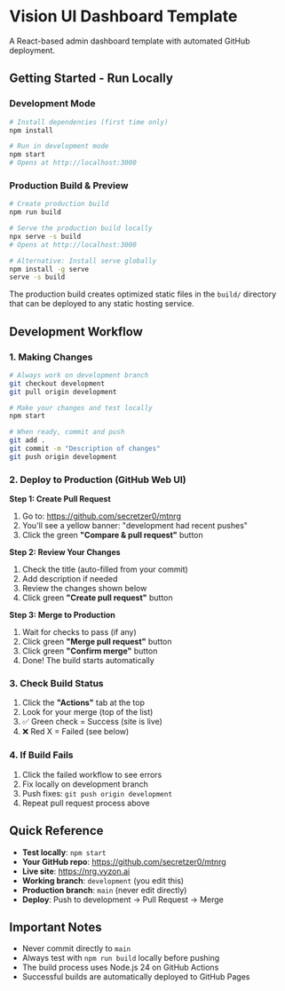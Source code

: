 # Vision UI Dashboard Template

A React-based admin dashboard template with automated GitHub deployment.

## Getting Started - Run Locally

### Development Mode
```bash
# Install dependencies (first time only)
npm install

# Run in development mode
npm start
# Opens at http://localhost:3000
```

### Production Build & Preview
```bash
# Create production build
npm run build

# Serve the production build locally
npx serve -s build
# Opens at http://localhost:3000

# Alternative: Install serve globally
npm install -g serve
serve -s build
```

The production build creates optimized static files in the `build/` directory that can be deployed to any static hosting service.

## Development Workflow

### 1. Making Changes

```bash
# Always work on development branch
git checkout development
git pull origin development

# Make your changes and test locally
npm start

# When ready, commit and push
git add .
git commit -m "Description of changes"
git push origin development
```

### 2. Deploy to Production (GitHub Web UI)

**Step 1: Create Pull Request**
1. Go to: https://github.com/secretzer0/mtnrg
2. You'll see a yellow banner: "development had recent pushes"
3. Click the green **"Compare & pull request"** button

**Step 2: Review Your Changes**
1. Check the title (auto-filled from your commit)
2. Add description if needed
3. Review the changes shown below
4. Click green **"Create pull request"** button

**Step 3: Merge to Production**
1. Wait for checks to pass (if any)
2. Click green **"Merge pull request"** button
3. Click green **"Confirm merge"** button
4. Done! The build starts automatically

### 3. Check Build Status

1. Click the **"Actions"** tab at the top
2. Look for your merge (top of the list)
3. ✅ Green check = Success (site is live)
4. ❌ Red X = Failed (see below)

### 4. If Build Fails

1. Click the failed workflow to see errors
2. Fix locally on development branch
3. Push fixes: `git push origin development`
4. Repeat pull request process above

## Quick Reference

- **Test locally**: `npm start`
- **Your GitHub repo**: https://github.com/secretzer0/mtnrg
- **Live site**: https://nrg.vyzon.ai
- **Working branch**: `development` (you edit this)
- **Production branch**: `main` (never edit directly)
- **Deploy**: Push to development → Pull Request → Merge

## Important Notes

- Never commit directly to `main`
- Always test with `npm run build` locally before pushing
- The build process uses Node.js 24 on GitHub Actions
- Successful builds are automatically deployed to GitHub Pages